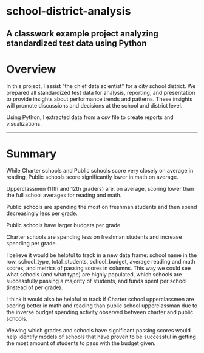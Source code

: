 # school-district-analysis
A classwork example project analyzing standardized test data using Python
---

# Overview
In this project, I assist "the chief data scientist" for a city school district. We prepared all standardized test data for analysis, reporting, and presentation to provide insights about performance trends and patterns. These insights will promote discussions and decisions at the school and district level. 

Using Python, I extracted data from a csv file to create reports and visualizations. 

---

# Summary
While Charter schools and Public schools score very closely on average in reading, 
Public schools score significantly lower in math on average. 

Upperclassmen (11th and 12th graders) are, on average, scoring lower than the full school averages for reading and math.

Public schools are spending the most on freshman students and then spend decreasingly less per grade. 

Public schools have larger budgets per grade. 

Charter schools are spending less on freshman students and increase spending per grade. 

I believe it would be helpful to track in a new data frame: school name in the row. school_type, total_students, school_budget, average reading and math scores, and metrics of passing scores in columns. This way we could see what schools (and what type) are highly populated, which schools are successfully passing a majority of students, and funds spent per school (instead of per grade). 

I think it would also be helpful to track if Charter school upperclassmen are scoring better in math and reading than public school upperclassman due to the inverse budget spending activity observed between charter and public schools. 

Viewing which grades and schools have significant passing scores would help identify models of schools that have proven to be successful in getting the most amount of students to pass with the budget given. 
